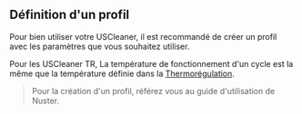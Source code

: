 ## Définition d'un profil

Pour bien utiliser votre USCleaner, il est recommandé de créer un profil avec les paramètres que vous souhaitez utiliser.

Pour les USCleaner TR, La température de fonctionnement d'un cycle est la même que la température définie dans la [Thermorégulation](../10-cuve/index.md).

> Pour la création d'un profil, référez vous au guide d'utilisation de Nuster.
